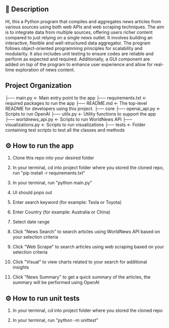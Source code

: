 ## 📝 Description
Hi, this a Python program that compiles and aggregates news articles from various sources using both web APIs and web scraping techniques. The aim is to integrate data from multiple sources, offering users richer content compared to just relying on a single news outlet. It involves building an interactive, flexible and well-structured data aggregator. The program follows object-oriented programming principles for scalability and modularity. It also includes unit testing to ensure codes are reliable and perform as expected and required. Additionally, a GUI component are added on top of the program to enhance user experience and allow for real-time exploration of news content.

## Project Organization
├── main.py                <- Main entry point to the app
├── requirements.txt       <- required packages to run the app
├── README.md              <- The top-level README for developers using this project.
├── core
    ├── openai_api.py      <- Scripts to run OpenAI
    ├── utils.py           <- Utility functions to support the app
    ├── worldnews_api.py   <- Scripts to run WorldNews API
    ├── visualizations.py  <- Scripts to run visualizations
├── tests                  <- Folder containing test scripts to test all the classes and methods

## ⚙️ How to run the app
1. Clone this repo into your desired folder

2. In your terminal, cd into project folder where you stored the cloned repo, run "pip install -r requirements.txt"

3. In your terminal, run "python main.py"

4. UI should pops out

5. Enter search keyword (for example: Tesla or Toyota)

6. Enter Country (for example: Australia or China)
  
7. Select date range
 
8. Click "News Search" to search articles using WorldNews API based on your selection criteria

9. Click "Web Scrape" to search articles using web scraping based on your selection criteria
  
11. Click "Visual" to view charts related to your search for additional insights

12. Click "News Summary" to get a quick summary of the articles, the summary will be performed using OpenAI

## ⚙️ How to run unit tests

1. In your terminal, cd into project folder where you stored the cloned repo

2. In your terminal, run "python -m unittest"
